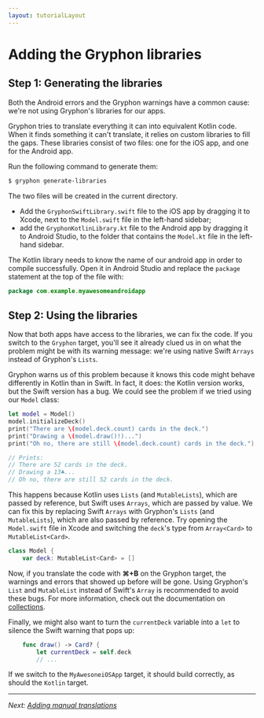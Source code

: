 ```yaml
---
layout: tutorialLayout
---
```


# Adding the Gryphon libraries

## Step 1: Generating the libraries

Both the Android errors and the Gryphon warnings have a common cause: we're not using Gryphon's libraries for our apps.

Gryphon tries to translate everything it can into equivalent Kotlin code. When it finds something it can't translate, it relies on custom libraries to fill the gaps. These libraries consist of two files: one for the iOS app, and one for the Android app.

Run the following command to generate them:

```` bash
$ gryphon generate-libraries
````

The two files will be created in the current directory.
- Add the `GryphonSwiftLibrary.swift` file to the iOS app by dragging it to Xcode, next to the `Model.swift` file in the left-hand sidebar;
- add the `GryphonKotlinLibrary.kt` file to the Android app by dragging it to Android Studio, to the folder that contains the `Model.kt` file in the left-hand sidebar.

The Kotlin library needs to know the name of our android app in order to compile successfully. Open it in Android Studio and replace the `package` statement at the top of the file with:

```` kotlin
package com.example.myawesomeandroidapp
````

## Step 2: Using the libraries

Now that both apps have access to the libraries, we can fix the code. If you switch to the `Gryphon` target, you'll see it already clued us in on what the problem might be with its warning message: we're using native Swift `Arrays` instead of Gryphon's `Lists`.

Gryphon warns us of this problem because it knows this code might behave differently in Kotlin than in Swift. In fact, it does: the Kotlin version works, but the Swift version has a bug. We could see the problem if we tried using our `Model` class:

```` swift
let model = Model()
model.initializeDeck()
print("There are \(model.deck.count) cards in the deck.")
print("Drawing a \(model.draw()!)...")
print("Oh no, there are still \(model.deck.count) cards in the deck.")

// Prints:
// There are 52 cards in the deck.
// Drawing a 13♣️...
// Oh no, there are still 52 cards in the deck.
````

This happens because Kotlin uses `Lists` (and `MutableLists`), which are passed by reference, but Swift uses `Arrays`, which are passed by value. We can fix this by replacing Swift `Arrays` with Gryphon's `Lists` (and `MutableLists`), which are also passed by reference. Try opening the `Model.swift` file in Xcode and switching the `deck`'s type from `Array<Card>` to `MutableList<Card>`.

```` swift
class Model {
    var deck: MutableList<Card> = []
````

Now, if you translate the code with **⌘+B** on the Gryphon target, the warnings and errors that showed up before will be gone. Using Gryphon's `List` and `MutableList` instead of Swift's `Array` is recommended to avoid these bugs. For more information, check out the documentation on [collections](collections.html).

Finally, we might also want to turn the `currentDeck` variable into a `let` to silence the Swift warning that pops up:

```` swift
    func draw() -> Card? {
        let currentDeck = self.deck
        // ...
````

If we switch to the `MyAwesoneiOSApp` target, it should build correctly, as should the `Kotlin` target.

---

*Next: [Adding manual translations](addingManualTranslations.html)*

